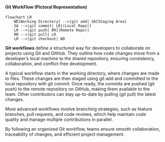 

#### Git WorkFlow (Pictoral Representation)

```mermaid
flowchart LR
    WD[Working Directory] -->|git add| SA[Staging Area]
    SA -->|git commit| LR[(Local Repo)]
    LR -->|git push| RR[(Remote Repo)]
    RR -->|git pull| LR
    LR -->|git checkout| WD 
```
**Git workflows** define a structured way for developers to collaborate on projects using Git and GitHub. They outline how code changes move from a developer’s local machine to the shared repository, ensuring consistency, collaboration, and conflict-free development. 

A typical workflow starts in the working directory, where changes are made to files. These changes are then staged using git add and committed to the local repository with git commit. Once ready, the commits are pushed (git push) to the remote repository on GitHub, making them available to the team. Other contributors can stay up-to-date by pulling (git pull) the latest changes. 

More advanced workflows involve branching strategies, such as feature branches, pull requests, and code reviews, which help maintain code quality and manage multiple contributions in parallel. 

By following an organized Git workflow, teams ensure smooth collaboration, traceability of changes, and efficient project management.
